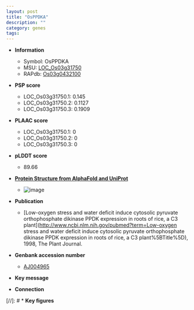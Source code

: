 ```yaml
---
layout: post
title: "OsPPDKA"
description: ""
category: genes
tags: 
---
```


* **Information**  
    + Symbol: OsPPDKA  
    + MSU: [LOC_Os03g31750](http://rice.plantbiology.msu.edu/cgi-bin/ORF_infopage.cgi?orf=LOC_Os03g31750)  
    + RAPdb: [Os03g0432100](http://rapdb.dna.affrc.go.jp/viewer/gbrowse_details/irgsp1?name=Os03g0432100)  

* **PSP score**  
    + LOC_Os03g31750.1: 0.145 
    + LOC_Os03g31750.2: 0.1127 
    + LOC_Os03g31750.3: 0.1909 

* **PLAAC score**  
    + LOC_Os03g31750.1: 0 
    + LOC_Os03g31750.2: 0 
    + LOC_Os03g31750.3: 0 

* **pLDDT score**
    + 89.66

* **[Protein Structure from AlphaFold and UniProt](https://www.uniprot.org/uniprotkb/Q75KR1/entry#structure)**
    + ![image](https://ricepsp.github.io/images/Q7/AF-Q75KR1-F1.png)

* **Publication**  
    + [Low-oxygen stress and water deficit induce cytosolic pyruvate orthophosphate dikinase PPDK expression in roots of rice, a C3 plant](http://www.ncbi.nlm.nih.gov/pubmed?term=Low-oxygen stress and water deficit induce cytosolic pyruvate orthophosphate dikinase PPDK expression in roots of rice, a C3 plant%5BTitle%5D), 1998, The Plant Journal.

* **Genbank accession number**  
    + [AJ004965](http://www.ncbi.nlm.nih.gov/nuccore/AJ004965)

* **Key message**  

* **Connection**  

[//]: # * **Key figures**  


